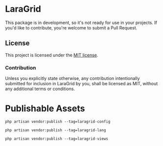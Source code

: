 # LaraGrid

This package is in development, so it's not ready for use in your projects. If you'd like to contribute, you're welcome
to submit a Pull Request.

## License

This project is licensed under the [MIT license](https://github.com/Bored-Programmers/laragrid/blob/main/LICENSE.md).

### Contribution

Unless you explicitly state otherwise, any contribution intentionally submitted
for inclusion in LaraGrid by you, shall be licensed as MIT, without any additional
terms or conditions.

# Publishable Assets

```php artisan vendor:publish --tag=laragrid-config```

```php artisan vendor:publish --tag=laragrid-lang```

```php artisan vendor:publish --tag=laragrid-views```
